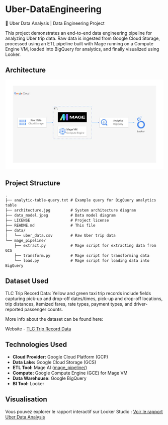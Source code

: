 # Uber-DataEngineering
🚖 Uber Data Analysis | Data Engineering Project

This project demonstrates an end-to-end data engineering pipeline for analyzing Uber trip data. Raw data is ingested from Google Cloud Storage, processed using an ETL pipeline built with Mage running on a Compute Engine VM, loaded into BigQuery for analytics, and finally visualized using Looker.

## Architecture

![Architecture Diagram](architecture.jpg)

## Project Structure

```
.
├── analytic-table-query.txt # Example query for BigQuery analytics table
├── architecture.jpg         # System architecture diagram
├── data_model.jpeg          # Data model diagram
├── LICENSE                  # Project license
├── README.md                # This file
├── data/
│   └── uber_data.csv        # Raw Uber trip data
└── mage_pipeline/
    ├── extract.py           # Mage script for extracting data from GCS
    ├── transform.py         # Mage script for transforming data
    └── load.py              # Mage script for loading data into BigQuery
```
## Dataset Used

TLC Trip Record Data:
Yellow and green taxi trip records include fields capturing pick-up and drop-off dates/times, pick-up and drop-off locations, trip distances, itemized fares, rate types, payment types, and driver-reported passenger counts.

More info about the dataset can be found here:

Website - [TLC Trip Record Data](https://www.nyc.gov/site/tlc/about/tlc-trip-record-data.page)

## Technologies Used

*   **Cloud Provider:** Google Cloud Platform (GCP)
*   **Data Lake:** Google Cloud Storage (GCS)
*   **ETL Tool:** Mage AI ([mage_pipeline/](mage_pipeline/))
*   **Compute:** Google Compute Engine (GCE) for Mage VM
*   **Data Warehouse:** Google BigQuery
*   **BI Tool:** Looker

## Visualisation

Vous pouvez explorer le rapport interactif sur Looker Studio :
[Voir le rapport Uber Data Analysis](https://lookerstudio.google.com/reporting/850c4671-dc48-4b7e-a855-194e3e2c3b4b)
